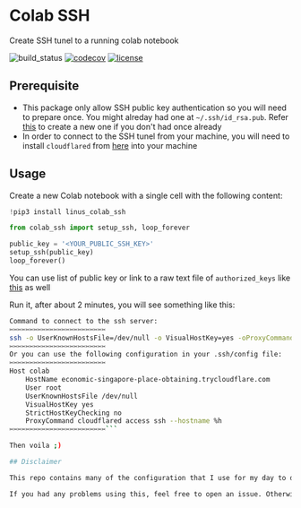 # Colab SSH

Create SSH tunel to a running colab notebook

![build_status](https://github.com/lamhoangtung/colab_ssh/workflows/Colab%20SSH/badge.svg)
[![codecov](https://codecov.io/gh/lamhoangtung/colab_ssh/branch/master/graph/badge.svg)](https://codecov.io/gh/Techainer/mlchain-python)
[![license](https://img.shields.io/badge/License-MIT-blue.svg)](https://github.com/lamhoangtung/colab_ssh/blob/master/LICENSE)

## Prerequisite
- This package only allow SSH public key authentication so you will need to prepare once. You might alreday had one at `~/.ssh/id_rsa.pub`. Refer [this](https://www.digitalocean.com/community/tutorials/how-to-configure-ssh-key-based-authentication-on-a-linux-server) to create a new one if you don't had once already
- In order to connect to the SSH tunel from your machine, you will need to install `cloudflared` from [here](https://developers.cloudflare.com/argo-tunnel/getting-started/installation) into your machine 


## Usage

Create a new Colab notebook with a single cell with the following content:
```python
!pip3 install linus_colab_ssh

from colab_ssh import setup_ssh, loop_forever

public_key = '<YOUR_PUBLIC_SSH_KEY>'
setup_ssh(public_key)
loop_forever()
```

You can use list of public key or link to a raw text file of `authorized_keys` like [this](https://gist.githubusercontent.com/lamhoangtung/4fca574da11ef45869bdfea8062417b5/raw/320893c60a5a150f61481899201664761136fae7/authorized_keys) as well

Run it, after about 2 minutes, you will see something like this:

```bash
Command to connect to the ssh server:
✂️✂️✂️✂️✂️✂️✂️✂️✂️✂️✂️✂️✂️✂️✂️✂️✂️✂️✂️✂️✂️✂️✂️✂️
ssh -o UserKnownHostsFile=/dev/null -o VisualHostKey=yes -oProxyCommand="cloudflared access ssh --hostname %h" root@economic-singapore-place-obtaining.trycloudflare.com
✂️✂️✂️✂️✂️✂️✂️✂️✂️✂️✂️✂️✂️✂️✂️✂️✂️✂️✂️✂️✂️✂️✂️✂️
Or you can use the following configuration in your .ssh/config file:
✂️✂️✂️✂️✂️✂️✂️✂️✂️✂️✂️✂️✂️✂️✂️✂️✂️✂️✂️✂️✂️✂️✂️✂️
Host colab
	HostName economic-singapore-place-obtaining.trycloudflare.com
	User root
	UserKnownHostsFile /dev/null
	VisualHostKey yes
	StrictHostKeyChecking no
	ProxyCommand cloudflared access ssh --hostname %h
✂️✂️✂️✂️✂️✂️✂️✂️✂️✂️✂️✂️✂️✂️✂️✂️✂️✂️✂️✂️✂️✂️✂️✂️```

Then voila ;)

## Disclaimer

This repo contains many of the configuration that I use for my day to day work so it might not be the best for you.

If you had any problems using this, feel free to open an issue. Otherwise, I highly recommend you to fork this repo and did some necessary modification for yourself. Thanks for checking by
